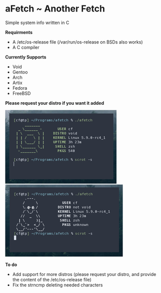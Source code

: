# aFetch ~ Another Fetch
Simple system info written in C

**Requirments**
*  A /etc/os-release file (/var/run/os-release on BSDs also works)
*  A C compiler

**Currently Supports**
*  Void
*  Gentoo
*  Arch
*  Artix
*  Fedora
*  FreeBSD

**Please request your distro if you want it added**


![Screenshot on Void](screenshot1.png)
![screenshot on Gentoo](screenshot2.png)


**To do**
*  Add support for more distros (please request your distro, and provide the content of the /etc/os-release file)
*  Fix the strncmp deleting needed characters
